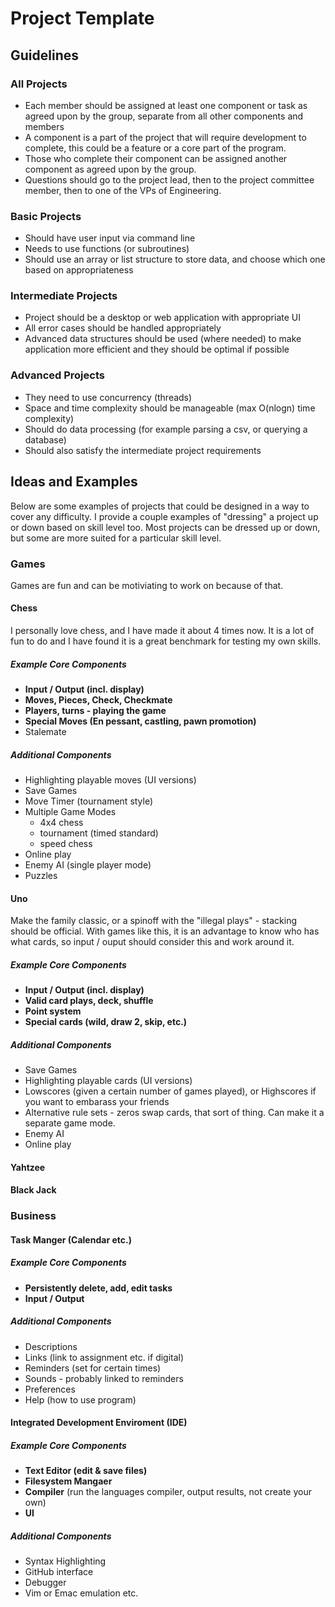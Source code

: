 # Project Template
## Guidelines
### All Projects
* Each member should be assigned at least one component or task as agreed upon by the group, separate from all other components and members
* A component is a part of the project that will require development to complete, this could be a feature or a core part of the program.
* Those who complete their component can be assigned another component as agreed upon by the group.
* Questions should go to the project lead, then to the project committee member, then to one of the VPs of Engineering.

### Basic Projects
* Should have user input via command line
* Needs to use functions (or subroutines)
* Should use an array or list structure to store data, and choose which one based on appropriateness

### Intermediate Projects
* Project should be a desktop or web application with appropriate UI
* All error cases should be handled appropriately 
* Advanced data structures should be used (where needed) to make application more efficient and they should be optimal if possible

### Advanced Projects
* They need to use concurrency (threads)
* Space and time complexity should be manageable (max O(nlogn) time complexity)
* Should do data processing (for example parsing a csv, or querying a database)
* Should also satisfy the intermediate project requirements

## Ideas and Examples
Below are some examples of projects that could be designed in a way to cover any difficulty. I provide a couple examples of "dressing" a project up or down based on skill level too. Most projects can be dressed up or down, but some are more suited for a particular skill level.

### Games
Games are fun and can be motiviating to work on because of that.
#### Chess
I personally love chess, and I have made it about 4 times now. It is a lot of fun to do and I have found it is a great benchmark for testing my own skills.

##### Example Core Components
* **Input / Output (incl. display)**
* **Moves, Pieces, Check, Checkmate**
* **Players, turns - playing the game**
* **Special Moves (En pessant, castling, pawn promotion)**
* Stalemate

##### Additional Components
* Highlighting playable moves (UI versions)
* Save Games
* Move Timer (tournament style)
* Multiple Game Modes
   * 4x4 chess
   * tournament (timed standard)
   * speed chess
* Online play
* Enemy AI (single player mode)
* Puzzles

#### Uno
Make the family classic, or a spinoff with the "illegal plays" - stacking should be official. With games like this, it is an advantage to know who has what cards, so input / ouput should consider this and work around it.
##### Example Core Components
* **Input / Output (incl. display)**
* **Valid card plays, deck, shuffle**
* **Point system**
* **Special cards (wild, draw 2, skip, etc.)**

##### Additional Components
* Save Games
* Highlighting playable cards (UI versions)
* Lowscores (given a certain number of games played), or Highscores if you want to embarass your friends
* Alternative rule sets - zeros swap cards, that sort of thing. Can make it a separate game mode.
* Enemy AI
* Online play

#### Yahtzee
#### Black Jack

### Business
#### Task Manger (Calendar etc.)
##### Example Core Components
* **Persistently delete, add, edit tasks**
* **Input / Output**

##### Additional Components
* Descriptions
* Links (link to assignment etc. if digital)
* Reminders (set for certain times)
* Sounds - probably linked to reminders
* Preferences
* Help (how to use program)

#### Integrated Development Enviroment (IDE)
##### Example Core Components
* **Text Editor (edit & save files)**
* **Filesystem Mangaer**
* **Compiler** (run the languages compiler, output results, not create your own)
* **UI**

##### Additional Components
* Syntax Highlighting
* GitHub interface
* Debugger
* Vim or Emac emulation etc.

